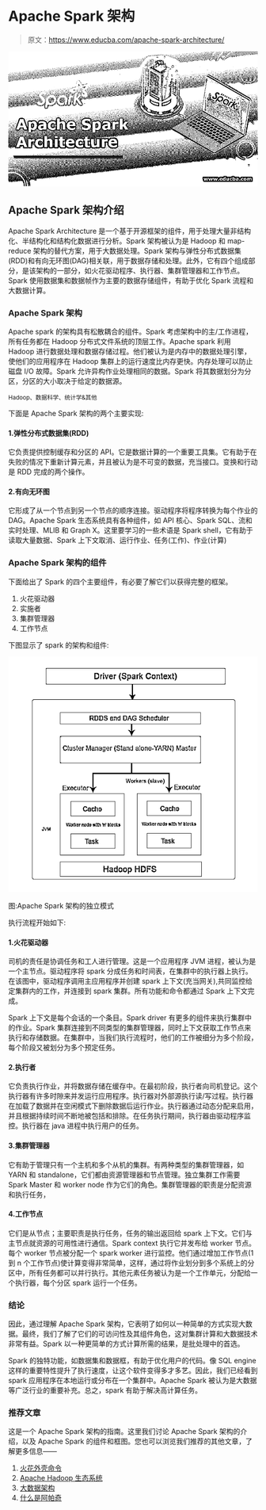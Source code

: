 # Apache Spark 架构

> 原文：<https://www.educba.com/apache-spark-architecture/>

![Apache Spark Architecture](img/125ce697fe77f6dbb2016270b42fdcfa.png)



## Apache Spark 架构介绍

Apache Spark Architecture 是一个基于开源框架的组件，用于处理大量非结构化、半结构化和结构化数据进行分析。Spark 架构被认为是 Hadoop 和 map-reduce 架构的替代方案，用于大数据处理。Spark 架构与弹性分布式数据集(RDD)和有向无环图(DAG)相关联，用于数据存储和处理。此外，它有四个组成部分，是该架构的一部分，如火花驱动程序、执行器、集群管理器和工作节点。Spark 使用数据集和数据帧作为主要的数据存储组件，有助于优化 Spark 流程和大数据计算。

### Apache Spark 架构

Apache spark 的架构具有松散耦合的组件。Spark 考虑架构中的主/工作进程，所有任务都在 Hadoop 分布式文件系统的顶层工作。Apache spark 利用 Hadoop 进行数据处理和数据存储过程。他们被认为是内存中的数据处理引擎，使他们的应用程序在 Hadoop 集群上的运行速度比内存更快。内存处理可以防止磁盘 I/O 故障。Spark 允许异构作业处理相同的数据。Spark 将其数据划分为分区，分区的大小取决于给定的数据源。

<small>Hadoop、数据科学、统计学&其他</small>

下面是 Apache Spark 架构的两个主要实现:

#### 1.弹性分布式数据集(RDD)

它负责提供控制缓存和分区的 API。它是数据计算的一个重要工具集。它有助于在失败的情况下重新计算元素，并且被认为是不可变的数据，充当接口。变换和行动是 RDD 完成的两个操作。

#### 2.有向无环图

它形成了从一个节点到另一个节点的顺序连接。驱动程序将程序转换为每个作业的 DAG。Apache Spark 生态系统具有各种组件，如 API 核心、Spark SQL、流和实时处理、MLIB 和 Graph X。这里要学习的一些术语是 Spark shell，它有助于读取大量数据、Spark 上下文取消、运行作业、任务(工作)、作业(计算)

### Apache Spark 架构的组件

下面给出了 Spark 的四个主要组件，有必要了解它们以获得完整的框架。

1.  火花驱动器
2.  实施者
3.  集群管理器
4.  工作节点

下图显示了 spark 的架构和组件:

![Apache Spark Architecture](img/5a2b4084e33eb955a036d73bae7e6399.png)



图:Apache Spark 架构的独立模式

执行流程开始如下:

#### 1.火花驱动器

司机的责任是协调任务和工人进行管理。这是一个应用程序 JVM 进程，被认为是一个主节点。驱动程序将 spark 分成任务和时间表，在集群中的执行器上执行。在该图中，驱动程序调用主应用程序并创建 spark 上下文(充当网关),共同监控给定集群内的工作，并连接到 spark 集群。所有功能和命令都通过 Spark 上下文完成。

Spark 上下文是每个会话的一个条目。Spark driver 有更多的组件来执行集群中的作业。Spark 集群连接到不同类型的集群管理器，同时上下文获取工作节点来执行和存储数据。在集群中，当我们执行流程时，他们的工作被细分为多个阶段，每个阶段又被划分为多个预定任务。

#### 2.执行者

它负责执行作业，并将数据存储在缓存中。在最初阶段，执行者向司机登记。这个执行器有许多时隙来并发运行应用程序。执行器对外部源执行读/写过程。执行器在加载了数据并在空闲模式下删除数据后运行作业。执行器通过动态分配来启用，并且根据持续时间不断地被包括和排除。在任务执行期间，执行器由驱动程序监控。执行器在 java 进程中执行用户的任务。

#### 3.集群管理器

它有助于管理只有一个主机和多个从机的集群。有两种类型的集群管理器，如 YARN 和 standalone，它们都由资源管理器和节点管理。独立集群工作需要 Spark Master 和 worker node 作为它们的角色。集群管理器的职责是分配资源和执行任务，

#### 4.工作节点

它们是从节点；主要职责是执行任务，任务的输出返回给 spark 上下文。它们与主节点就资源的可用性进行通信。Spark context 执行它并发布给 worker 节点。每个 worker 节点被分配一个 spark worker 进行监控。他们通过增加工作节点(1 到 n 个工作节点)使计算变得非常简单，这样，通过将作业划分到多个系统上的分区中，所有任务都可以并行执行。其他元素任务被认为是一个工作单元，分配给一个执行器，每个分区 spark 运行一个任务。

### 结论

因此，通过理解 Apache Spark 架构，它表明了如何以一种简单的方式实现大数据。最终，我们了解了它们的可访问性及其组件角色，这对集群计算和大数据技术非常有益。Spark 以一种更简单的方式计算所需的结果，是批处理中的首选。

Spark 的独特功能，如数据集和数据框，有助于优化用户的代码。像 SQL engine 这样的重要特性提升了执行速度，让这个软件变得多才多艺。因此，我们已经看到 spark 应用程序在本地运行或分布在一个集群中。Apache Spark 被认为是大数据等广泛行业的重要补充。总之，spark 有助于解决高计算任务。

### 推荐文章

这是一个 Apache Spark 架构的指南。这里我们讨论 Apache Spark 架构的介绍，以及 Apache Spark 的组件和框图。您也可以浏览我们推荐的其他文章，了解更多信息——

1.  [火花外壳命令](https://www.educba.com/spark-shell-commands/)
2.  [Apache Hadoop 生态系统](https://www.educba.com/apache-hadoop-ecosystem/)
3.  [大数据架构](https://www.educba.com/big-data-architecture/)
4.  [什么是阿帕奇](https://www.educba.com/what-is-apache/)





